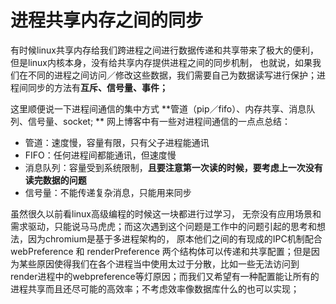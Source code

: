 # 进程共享内存之间的同步

有时候linux共享内存给我们跨进程之间进行数据传递和共享带来了极大的便利， 但是linux内核本身，没有给共享内存提供进程之间的同步机制， 也就说，如果我们在不同的进程之间访问／修改这些数据，我们需要自己为数据读写进行保护；进程间同步的方法有**互斥、信号量、事件；**

这里顺便说一下进程间通信的集中方式  **管道（pip／fifo）、内存共享、消息队列、信号量、socket; ** 网上博客中有一些对进程间通信的一点点总结：

* 管道：速度慢，容量有限，只有父子进程能通讯
* FIFO：任何进程间都能通讯，但速度慢
* 消息队列：容量受到系统限制，**且要注意第一次读的时候，要考虑上一次没有读完数据的问题**
* 信号量：不能传递复杂消息，只能用来同步

虽然很久以前看linux高级编程的时候这一块都进行过学习， 无奈没有应用场景和需求驱动，只能说马马虎虎；而这次遇到这个问题是工作中的问题引起的思考和想法，因为chromium是基于多进程架构的， 原本他们之间的有现成的IPC机制配合 webPreference 和 renderPreference 两个结构体可以传递和共享配置；但是因为某些原因使得我们在各个进程当中使用太过于分散，比如一些无法访问到render进程中的webpreference等灯原因；而我们又希望有一种配置能让所有的进程共享而且还尽可能的高效率；不考虑效率像数据库什么的也可以实现；

